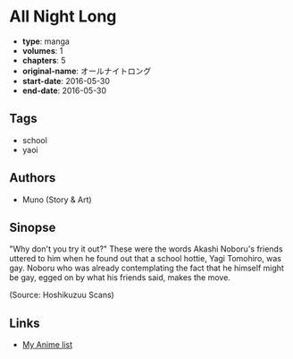# All Night Long

-   **type**: manga
-   **volumes**: 1
-   **chapters**: 5
-   **original-name**: オールナイトロング
-   **start-date**: 2016-05-30
-   **end-date**: 2016-05-30

## Tags

-   school
-   yaoi

## Authors

-   Muno (Story & Art)

## Sinopse

"Why don't you try it out?" These were the words Akashi Noboru's friends uttered to him when he found out that a school hottie, Yagi Tomohiro, was gay. Noboru who was already contemplating the fact that he himself might be gay, egged on by what his friends said, makes the move.

(Source: Hoshikuzuu Scans)

## Links

-   [My Anime list](https://myanimelist.net/manga/104995/All_Night_Long)
